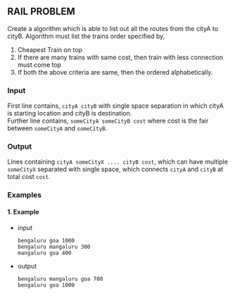 ## RAIL PROBLEM
Create a algorithm which is able to list out all the routes from the cityA to cityB. Algorithm must list the trains order specified by, 
1. Cheapest Train on top
1. If there are many trains with same cost, then train with less connection must come top
1. If both the above criteria are same, then the ordered alphabetically.

### Input
First line contains, `cityA cityB` with single space separation in which cityA is starting location and cityB is destination.<br>
Further line contains, `someCityA someCityB cost` where cost is the fair between `someCityA` and `someCityB`.

### Output
Lines containing `cityA someCityX .... cityB cost`, which can have multiple `someCityX` separated with single space, which connects `cityA` and `cityB` at total cost `cost`.

### Examples
#### 1. Example
- input
    ```bengaluru goa
    bengaluru goa 1000
    bengaluru mangaluru 300
    mangaluru goa 400
    ```
 - output
     ```
     bengaluru mangaluru goa 700
     bengaluru goa 1000
     ```
